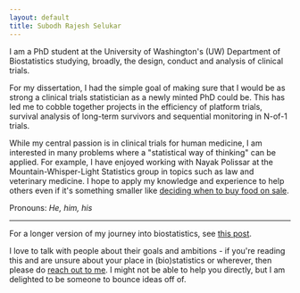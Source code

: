 ```yaml
---
layout: default
title: Subodh Rajesh Selukar
---
```


I am a PhD student at the University of Washington's (UW) Department of Biostatistics studying, broadly, the design, conduct and analysis of clinical trials.

For my dissertation, I had the simple goal of making sure that I would be as strong a clinical trials statistician as a newly minted PhD could be. This has led me to cobble together projects in the efficiency of platform trials, survival analysis of long-term survivors and sequential monitoring in N-of-1 trials. 

While my central passion is in clinical trials for human medicine, I am interested in many problems where a "statistical way of thinking" can be applied. For example, I have enjoyed working with Nayak Polissar at the Mountain-Whisper-Light Statistics group in topics such as law and veterinary medicine. I hope to apply my knowledge and experience to help others even if it's something smaller like [deciding when to buy food on sale](/when-to-buy).

Pronouns: *He, him, his*

---

For a longer version of my journey into biostatistics, see [this post](/longer-about-me).

I  love to talk with people about their goals and ambitions - if you're reading this and are unsure about your place in (bio)statistics or wherever, then please do [reach out to me](/contact). I might not be able to help you directly, but I am delighted to be someone to bounce ideas off of. 

